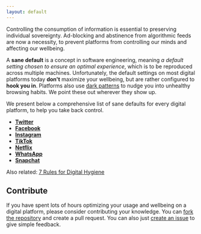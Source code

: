 ```yaml
---
layout: default
---
```


Controlling the consumption of information is essential to preserving individual sovereignty. Ad-blocking and abstinence from algorithmic feeds are now a necessity, to prevent platforms from controlling our minds and affecting our wellbeing.

A **sane default** is a concept in software engineering, meaning *a default setting chosen to ensure an optimal experience*, which is to be reproduced across multiple machines. Unfortunately, the default settings on most digital platforms today **don't** maximize your wellbeing, but are rather configured to **hook you in**. Platforms also use [dark patterns](https://en.wikipedia.org/wiki/Dark_pattern) to nudge you into unhealthy browsing habits. We point these out wherever they show up.

We present below a comprehensive list of sane defaults for every digital platform, to help you take back control.

- **[Twitter](/twitter)**
- **[Facebook](/facebook)**
- **[Instagram](/instagram)**
- **[TikTok](/tiktok)**
- **[Netflix](/netflix)**
- **[WhatsApp](/whatsapp)**
- **[Snapchat](/snapchat)**

Also related: [7 Rules for Digital Hygiene](https://solmaz.io/thoughts/digital-hygiene-feeds/)

## Contribute

If you have spent lots of hours optimizing your usage and wellbeing on a digital platform, please consider contributing your knowledge. You can [fork the repository](https://github.com/osolmaz/sane-defaults) and create a pull request. You can also just [create an issue](https://github.com/osolmaz/sane-defaults/issues) to give simple feedback.
